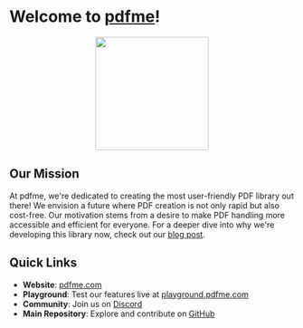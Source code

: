 # Welcome to [pdfme](https://github.com/pdfme/pdfme)!
<p align="center">
  <img src="https://raw.githubusercontent.com/pdfme/pdfme/main/website/static/img/logo.svg" width="200"/>
</p>

## Our Mission

At pdfme, we're dedicated to creating the most user-friendly PDF library out there! We envision a future where PDF creation is not only rapid but also cost-free. Our motivation stems from a desire to make PDF handling more accessible and efficient for everyone. For a deeper dive into why we're developing this library now, check out our [blog post](https://pdfme.com/blog/why-develop-pdf-library-now).

## Quick Links

- **Website**: [pdfme.com](https://pdfme.com/)
- **Playground**: Test our features live at [playground.pdfme.com](https://playground.pdfme.com/)
- **Community**: Join us on [Discord](https://discord.gg/xWPTJbmgNV)
- **Main Repository**: Explore and contribute on [GitHub](https://github.com/pdfme/pdfme)
